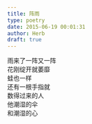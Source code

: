 ```yaml
---  
title: 阵雨  
type: poetry  
date: 2015-06-19 00:01:31  
author: Herb  
draft: true
---  
```

雨来了一阵又一阵  
花刚绽开就萎靡  
蛙也一样  
还有一根手指就  
数得过来的人  
他潮湿的伞  
和潮湿的心